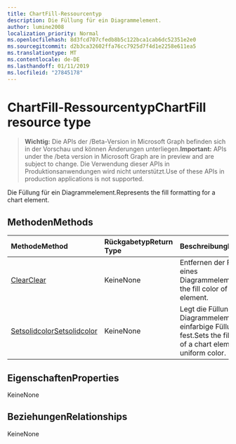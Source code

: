 ```yaml
---
title: ChartFill-Ressourcentyp
description: Die Füllung für ein Diagrammelement.
author: lumine2008
localization_priority: Normal
ms.openlocfilehash: 8d3fcd707cfedb8b5c122bca1cab6dc52351e2e0
ms.sourcegitcommit: d2b3ca32602ffa76cc7925d7f4d1e2258e611ea5
ms.translationtype: MT
ms.contentlocale: de-DE
ms.lasthandoff: 01/11/2019
ms.locfileid: "27845178"
---
```

# <a name="chartfill-resource-type"></a><span data-ttu-id="0807c-103">ChartFill-Ressourcentyp</span><span class="sxs-lookup"><span data-stu-id="0807c-103">ChartFill resource type</span></span>

> <span data-ttu-id="0807c-104">**Wichtig:** Die APIs der /Beta-Version in Microsoft Graph befinden sich in der Vorschau und können Änderungen unterliegen.</span><span class="sxs-lookup"><span data-stu-id="0807c-104">**Important:** APIs under the /beta version in Microsoft Graph are in preview and are subject to change.</span></span> <span data-ttu-id="0807c-105">Die Verwendung dieser APIs in Produktionsanwendungen wird nicht unterstützt.</span><span class="sxs-lookup"><span data-stu-id="0807c-105">Use of these APIs in production applications is not supported.</span></span>

<span data-ttu-id="0807c-106">Die Füllung für ein Diagrammelement.</span><span class="sxs-lookup"><span data-stu-id="0807c-106">Represents the fill formatting for a chart element.</span></span>


## <a name="methods"></a><span data-ttu-id="0807c-107">Methoden</span><span class="sxs-lookup"><span data-stu-id="0807c-107">Methods</span></span>

| <span data-ttu-id="0807c-108">Methode</span><span class="sxs-lookup"><span data-stu-id="0807c-108">Method</span></span>           | <span data-ttu-id="0807c-109">Rückgabetyp</span><span class="sxs-lookup"><span data-stu-id="0807c-109">Return Type</span></span>    |<span data-ttu-id="0807c-110">Beschreibung</span><span class="sxs-lookup"><span data-stu-id="0807c-110">Description</span></span>|
|:---------------|:--------|:----------|
|[<span data-ttu-id="0807c-111">Clear</span><span class="sxs-lookup"><span data-stu-id="0807c-111">Clear</span></span>](../api/chartfill-clear.md)|<span data-ttu-id="0807c-112">Keine</span><span class="sxs-lookup"><span data-stu-id="0807c-112">None</span></span>|<span data-ttu-id="0807c-113">Entfernen der Füllfarbe eines Diagrammelements</span><span class="sxs-lookup"><span data-stu-id="0807c-113">Clear the fill color of a chart element.</span></span>|
|[<span data-ttu-id="0807c-114">Setsolidcolor</span><span class="sxs-lookup"><span data-stu-id="0807c-114">Setsolidcolor</span></span>](../api/chartfill-setsolidcolor.md)|<span data-ttu-id="0807c-115">Keine</span><span class="sxs-lookup"><span data-stu-id="0807c-115">None</span></span>|<span data-ttu-id="0807c-116">Legt die Füllung eines Diagrammelements auf einfarbige Füllung fest.</span><span class="sxs-lookup"><span data-stu-id="0807c-116">Sets the fill formatting of a chart element to a uniform color.</span></span>|

## <a name="properties"></a><span data-ttu-id="0807c-117">Eigenschaften</span><span class="sxs-lookup"><span data-stu-id="0807c-117">Properties</span></span>
<span data-ttu-id="0807c-118">Keine</span><span class="sxs-lookup"><span data-stu-id="0807c-118">None</span></span>

## <a name="relationships"></a><span data-ttu-id="0807c-119">Beziehungen</span><span class="sxs-lookup"><span data-stu-id="0807c-119">Relationships</span></span>
<span data-ttu-id="0807c-120">Keine</span><span class="sxs-lookup"><span data-stu-id="0807c-120">None</span></span>


<!-- uuid: 8fcb5dbc-d5aa-4681-8e31-b001d5168d79
2015-10-25 14:57:30 UTC -->
<!-- {
  "type": "#page.annotation",
  "description": "ChartFill resource",
  "keywords": "",
  "section": "documentation",
  "tocPath": ""
}-->
